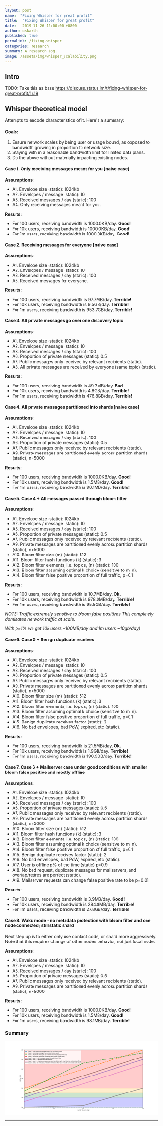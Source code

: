 ```yaml
---
layout: post
name:  "Fixing Whisper for great profit"
title:  "Fixing Whisper for great profit"
date:   2019-11-26 12:00:00 +0800
author: oskarth
published: true
permalink: /fixing-whisper
categories: research
summary: A research log.
image: /assets/img/whisper_scalability.png
---
```


## Intro

TODO: Take this as base https://discuss.status.im/t/fixing-whisper-for-great-profit/1419

## Whisper theoretical model

Attempts to encode characteristics of it. Here's a summary:

#### Goals:
1. Ensure network scales by being user or usage bound, as opposed to bandwidth growing in proportion to network size.
2. Staying with in a reasonable bandwidth limit for limited data plans.
3. Do the above without materially impacting existing nodes.

#### Case 1. Only receiving messages meant for you [naive case]

**Assumptions:**
- A1. Envelope size (static): 1024kb
- A2. Envelopes / message (static): 10
- A3. Received messages / day (static): 100
- A4. Only receiving messages meant for you.

**Results:**

- For 100 users, receiving bandwidth is 1000.0KB/day. **Good!**
- For 10k users, receiving bandwidth is 1000.0KB/day. **Good!**
- For  1m users, receiving bandwidth is 1000.0KB/day. **Good!**

#### Case 2. Receiving messages for everyone [naive case]

**Assumptions:**
- A1. Envelope size (static): 1024kb
- A2. Envelopes / message (static): 10
- A3. Received messages / day (static): 100
- A5. Received messages for everyone.

**Results:**
- For 100 users, receiving bandwidth is   97.7MB/day. **Terrible!**
- For 10k users, receiving bandwidth is    9.5GB/day. **Terrible!**
- For  1m users, receiving bandwidth is  953.7GB/day. **Terrible!**

#### Case 3. All private messages go over one discovery topic

**Assumptions:**
- A1. Envelope size (static): 1024kb
- A2. Envelopes / message (static): 10
- A3. Received messages / day (static): 100
- A6. Proportion of private messages (static): 0.5
- A7. Public messages only received by relevant recipients (static).
- A8. All private messages are received by everyone (same topic) (static).


**Results:**
- For 100 users, receiving bandwidth is   49.3MB/day. **Bad.**
- For 10k users, receiving bandwidth is    4.8GB/day. **Terrible!**
- For  1m users, receiving bandwidth is  476.8GB/day. **Terrible!**

#### Case 4. All private messages partitioned into shards [naive case]

**Assumptions:**
- A1. Envelope size (static): 1024kb
- A2. Envelopes / message (static): 10
- A3. Received messages / day (static): 100
- A6. Proportion of private messages (static): 0.5
- A7. Public messages only received by relevant recipients (static).
- A9. Private messages are partitioned evenly across partition shards (static), n=5000

**Results**:
- For 100 users, receiving bandwidth is 1000.0KB/day. **Good!**
- For 10k users, receiving bandwidth is    1.5MB/day. **Good!**
- For  1m users, receiving bandwidth is   98.1MB/day. **Terrible!**

#### Case 5. Case 4 + All messages passed through bloom filter

**Assumptions:**
- A1. Envelope size (static): 1024kb
- A2. Envelopes / message (static): 10
- A3. Received messages / day (static): 100
- A6. Proportion of private messages (static): 0.5
- A7. Public messages only received by relevant recipients (static).
- A9. Private messages are partitioned evenly across partition shards (static), n=5000
- A10. Bloom filter size (m) (static): 512
- A11. Bloom filter hash functions (k) (static): 3
- A12. Bloom filter elements, i.e. topics, (n) (static): 100
- A13. Bloom filter assuming optimal k choice (sensitive to m, n).
- A14. Bloom filter false positive proportion of full traffic, p=0.1

**Results:**
- For 100 users, receiving bandwidth is   10.7MB/day. **Ok.**
- For 10k users, receiving bandwidth is  978.0MB/day. **Terrible!**
- For  1m users, receiving bandwidth is   95.5GB/day. **Terrible!**

*NOTE: Traffic extremely sensitive to bloom false positives
This completely dominates network traffic at scale.*

*With p=1% we get 10k users ~100MB/day and 1m users ~10gb/day)*

#### Case 6. Case 5 + Benign duplicate receives

**Assumptions:**
- A1. Envelope size (static): 1024kb
- A2. Envelopes / message (static): 10
- A3. Received messages / day (static): 100
- A6. Proportion of private messages (static): 0.5
- A7. Public messages only received by relevant recipients (static).
- A9. Private messages are partitioned evenly across partition shards (static), n=5000
- A10. Bloom filter size (m) (static): 512
- A11. Bloom filter hash functions (k) (static): 3
- A12. Bloom filter elements, i.e. topics, (n) (static): 100
- A13. Bloom filter assuming optimal k choice (sensitive to m, n).
- A14. Bloom filter false positive proportion of full traffic, p=0.1
- A15. Benign duplicate receives factor (static): 2
- A16. No bad envelopes, bad PoW, expired, etc (static).

**Results:**
- For 100 users, receiving bandwidth is   21.5MB/day. **Ok.**
- For 10k users, receiving bandwidth is    1.9GB/day. **Terrible!**
- For  1m users, receiving bandwidth is  190.9GB/day. **Terrible!**

#### Case 7. Case 6 + Mailserver case under good conditions with smaller bloom false positive and mostly offline

**Assumptions:**
- A1. Envelope size (static): 1024kb
- A2. Envelopes / message (static): 10
- A3. Received messages / day (static): 100
- A6. Proportion of private messages (static): 0.5
- A7. Public messages only received by relevant recipients (static).
- A9. Private messages are partitioned evenly across partition shards (static), n=5000
- A10. Bloom filter size (m) (static): 512
- A11. Bloom filter hash functions (k) (static): 3
- A12. Bloom filter elements, i.e. topics, (n) (static): 100
- A13. Bloom filter assuming optimal k choice (sensitive to m, n).
- A14. Bloom filter false positive proportion of full traffic, p=0.1
- A15. Benign duplicate receives factor (static): 2
- A16. No bad envelopes, bad PoW, expired, etc (static).
- A17. User is offline p% of the time (static) p=0.9
- A18. No bad request, duplicate messages for mailservers, and overlap/retires are perfect (static).
- A19. Mailserver requests can change false positive rate to be p=0.01

**Results**:

- For 100 users, receiving bandwidth is    3.9MB/day. **Good!**
- For 10k users, receiving bandwidth is  284.8MB/day. **Terrible!**
- For  1m users, receiving bandwidth is   27.8GB/day. **Terrible!**

#### Case 8. Waku mode - no metadata protection with bloom filter and one node connected; still static shard

Next step up is to either only use contact code, or shard more aggressively.
Note that this requires change of other nodes behavior, not just local node.

**Assumptions:**
- A1. Envelope size (static): 1024kb
- A2. Envelopes / message (static): 10
- A3. Received messages / day (static): 100
- A6. Proportion of private messages (static): 0.5
- A7. Public messages only received by relevant recipients (static).
- A9. Private messages are partitioned evenly across partition shards (static), n=5000

**Results:**
- For 100 users, receiving bandwidth is 1000.0KB/day. **Good!**
- For 10k users, receiving bandwidth is    1.5MB/day. **Good!**
- For  1m users, receiving bandwidth is   98.1MB/day. **Terrible!**

### Summary

![](assets/img/whisper_scalability.png)


------------------------------------------------------------
